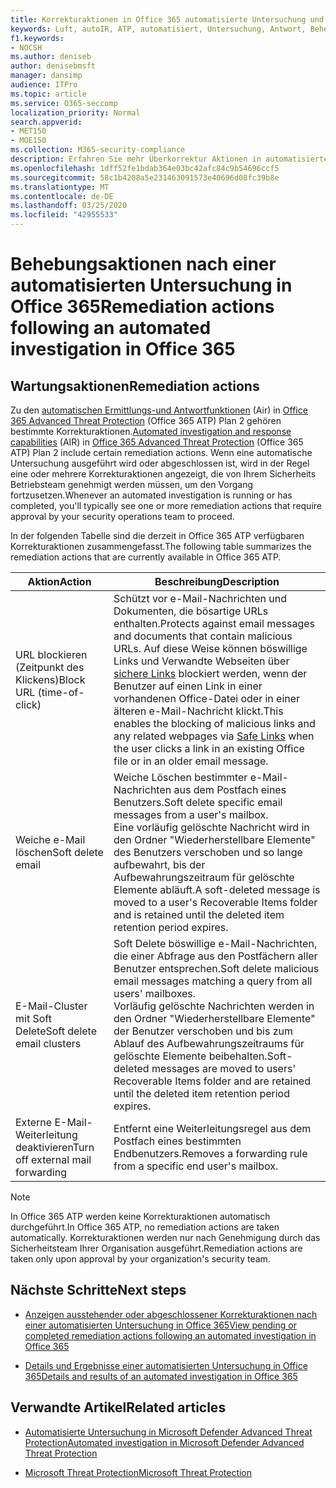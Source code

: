 ```yaml
---
title: Korrekturaktionen in Office 365 automatisierte Untersuchung und Antwort
keywords: Luft, autoIR, ATP, automatisiert, Untersuchung, Antwort, Behebung, Bedrohungen, erweitert, Bedrohung, Schutz
f1.keywords:
- NOCSH
ms.author: deniseb
author: denisebmsft
manager: dansimp
audience: ITPro
ms.topic: article
ms.service: O365-seccomp
localization_priority: Normal
search.appverid:
- MET150
- MOE150
ms.collection: M365-security-compliance
description: Erfahren Sie mehr Überkorrektur Aktionen in automatisierten Ermittlungs-und Antwortfunktionen in Office 365 Advanced Threat Protection-Plan 2.
ms.openlocfilehash: 1dff52fe1bdab364e03bc42afc84c9b54696ccf5
ms.sourcegitcommit: 58c1b4208a5e231463091573e40696d08fc39b8e
ms.translationtype: MT
ms.contentlocale: de-DE
ms.lasthandoff: 03/25/2020
ms.locfileid: "42955533"
---
```

# <a name="remediation-actions-following-an-automated-investigation-in-office-365"></a><span data-ttu-id="6b3d9-104">Behebungsaktionen nach einer automatisierten Untersuchung in Office 365</span><span class="sxs-lookup"><span data-stu-id="6b3d9-104">Remediation actions following an automated investigation in Office 365</span></span>

## <a name="remediation-actions"></a><span data-ttu-id="6b3d9-105">Wartungsaktionen</span><span class="sxs-lookup"><span data-stu-id="6b3d9-105">Remediation actions</span></span>

<span data-ttu-id="6b3d9-106">Zu den [automatischen Ermittlungs-und Antwortfunktionen](https://docs.microsoft.com/microsoft-365/security/office-365-security/office-365-air) (Air) in [Office 365 Advanced Threat Protection](https://docs.microsoft.com/microsoft-365/security/office-365-security/office-365-atp) (Office 365 ATP) Plan 2 gehören bestimmte Korrekturaktionen.</span><span class="sxs-lookup"><span data-stu-id="6b3d9-106">[Automated investigation and response capabilities](https://docs.microsoft.com/microsoft-365/security/office-365-security/office-365-air) (AIR) in [Office 365 Advanced Threat Protection](https://docs.microsoft.com/microsoft-365/security/office-365-security/office-365-atp) (Office 365 ATP) Plan 2 include certain remediation actions.</span></span> <span data-ttu-id="6b3d9-107">Wenn eine automatische Untersuchung ausgeführt wird oder abgeschlossen ist, wird in der Regel eine oder mehrere Korrekturaktionen angezeigt, die von Ihrem Sicherheits Betriebsteam genehmigt werden müssen, um den Vorgang fortzusetzen.</span><span class="sxs-lookup"><span data-stu-id="6b3d9-107">Whenever an automated investigation is running or has completed, you'll typically see one or more remediation actions that require approval by your security operations team to proceed.</span></span> 

<span data-ttu-id="6b3d9-108">In der folgenden Tabelle sind die derzeit in Office 365 ATP verfügbaren Korrekturaktionen zusammengefasst.</span><span class="sxs-lookup"><span data-stu-id="6b3d9-108">The following table summarizes the remediation actions that are currently available in Office 365 ATP.</span></span> 

|<span data-ttu-id="6b3d9-109">Aktion</span><span class="sxs-lookup"><span data-stu-id="6b3d9-109">Action</span></span> | <span data-ttu-id="6b3d9-110">Beschreibung</span><span class="sxs-lookup"><span data-stu-id="6b3d9-110">Description</span></span> |
|-----|-----|
|<span data-ttu-id="6b3d9-111">URL blockieren (Zeitpunkt des Klickens)</span><span class="sxs-lookup"><span data-stu-id="6b3d9-111">Block URL (time-of-click)</span></span> |<span data-ttu-id="6b3d9-112">Schützt vor e-Mail-Nachrichten und Dokumenten, die bösartige URLs enthalten.</span><span class="sxs-lookup"><span data-stu-id="6b3d9-112">Protects against email messages and documents that contain malicious URLs.</span></span> <span data-ttu-id="6b3d9-113">Auf diese Weise können böswillige Links und Verwandte Webseiten über [sichere Links](https://docs.microsoft.com/microsoft-365/security/office-365-security/atp-safe-links) blockiert werden, wenn der Benutzer auf einen Link in einer vorhandenen Office-Datei oder in einer älteren e-Mail-Nachricht klickt.</span><span class="sxs-lookup"><span data-stu-id="6b3d9-113">This enables the blocking of malicious links and any related webpages via [Safe Links](https://docs.microsoft.com/microsoft-365/security/office-365-security/atp-safe-links) when the user clicks a link in an existing Office file or in an older email message.</span></span> |
|<span data-ttu-id="6b3d9-114">Weiche e-Mail löschen</span><span class="sxs-lookup"><span data-stu-id="6b3d9-114">Soft delete email</span></span>  |<span data-ttu-id="6b3d9-115">Weiche Löschen bestimmter e-Mail-Nachrichten aus dem Postfach eines Benutzers.</span><span class="sxs-lookup"><span data-stu-id="6b3d9-115">Soft delete specific email messages from a user's mailbox.</span></span> <br/><span data-ttu-id="6b3d9-116">Eine vorläufig gelöschte Nachricht wird in den Ordner "Wiederherstellbare Elemente" des Benutzers verschoben und so lange aufbewahrt, bis der Aufbewahrungszeitraum für gelöschte Elemente abläuft.</span><span class="sxs-lookup"><span data-stu-id="6b3d9-116">A soft-deleted message is moved to a user's Recoverable Items folder and is retained until the deleted item retention period expires.</span></span> |
|<span data-ttu-id="6b3d9-117">E-Mail-Cluster mit Soft Delete</span><span class="sxs-lookup"><span data-stu-id="6b3d9-117">Soft delete email clusters</span></span>  |<span data-ttu-id="6b3d9-118">Soft Delete böswillige e-Mail-Nachrichten, die einer Abfrage aus den Postfächern aller Benutzer entsprechen.</span><span class="sxs-lookup"><span data-stu-id="6b3d9-118">Soft delete malicious email messages matching a query from all users' mailboxes.</span></span> <br/><span data-ttu-id="6b3d9-119">Vorläufig gelöschte Nachrichten werden in den Ordner "Wiederherstellbare Elemente" der Benutzer verschoben und bis zum Ablauf des Aufbewahrungszeitraums für gelöschte Elemente beibehalten.</span><span class="sxs-lookup"><span data-stu-id="6b3d9-119">Soft-deleted messages are moved to users' Recoverable Items folder and are retained until the deleted item retention period expires.</span></span> |
|<span data-ttu-id="6b3d9-120">Externe E-Mail-Weiterleitung deaktivieren</span><span class="sxs-lookup"><span data-stu-id="6b3d9-120">Turn off external mail forwarding</span></span> |<span data-ttu-id="6b3d9-121">Entfernt eine Weiterleitungsregel aus dem Postfach eines bestimmten Endbenutzers.</span><span class="sxs-lookup"><span data-stu-id="6b3d9-121">Removes a forwarding rule from a specific end user's mailbox.</span></span>|

> [!NOTE]
> <span data-ttu-id="6b3d9-122">In Office 365 ATP werden keine Korrekturaktionen automatisch durchgeführt.</span><span class="sxs-lookup"><span data-stu-id="6b3d9-122">In Office 365 ATP, no remediation actions are taken automatically.</span></span> <span data-ttu-id="6b3d9-123">Korrekturaktionen werden nur nach Genehmigung durch das Sicherheitsteam Ihrer Organisation ausgeführt.</span><span class="sxs-lookup"><span data-stu-id="6b3d9-123">Remediation actions are taken only upon approval by your organization's security team.</span></span> 

## <a name="next-steps"></a><span data-ttu-id="6b3d9-124">Nächste Schritte</span><span class="sxs-lookup"><span data-stu-id="6b3d9-124">Next steps</span></span>

- [<span data-ttu-id="6b3d9-125">Anzeigen ausstehender oder abgeschlossener Korrekturaktionen nach einer automatisierten Untersuchung in Office 365</span><span class="sxs-lookup"><span data-stu-id="6b3d9-125">View pending or completed remediation actions following an automated investigation in Office 365</span></span>](air-review-approve-pending-completed-actions.md)

- [<span data-ttu-id="6b3d9-126">Details und Ergebnisse einer automatisierten Untersuchung in Office 365</span><span class="sxs-lookup"><span data-stu-id="6b3d9-126">Details and results of an automated investigation in Office 365</span></span>](air-view-investigation-results.md)

## <a name="related-articles"></a><span data-ttu-id="6b3d9-127">Verwandte Artikel</span><span class="sxs-lookup"><span data-stu-id="6b3d9-127">Related articles</span></span>

- [<span data-ttu-id="6b3d9-128">Automatisierte Untersuchung in Microsoft Defender Advanced Threat Protection</span><span class="sxs-lookup"><span data-stu-id="6b3d9-128">Automated investigation in Microsoft Defender Advanced Threat Protection</span></span>](https://docs.microsoft.com/windows/security/threat-protection/microsoft-defender-atp/automated-investigations)

- [<span data-ttu-id="6b3d9-129">Microsoft Threat Protection</span><span class="sxs-lookup"><span data-stu-id="6b3d9-129">Microsoft Threat Protection</span></span>](https://docs.microsoft.com/microsoft-365/security/mtp/microsoft-threat-protection)